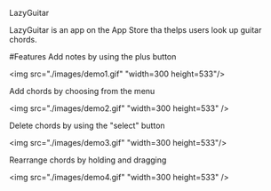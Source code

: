 LazyGuitar


LazyGuitar is an app on the App Store tha thelps users look up guitar chords.

#Features
Add notes by using the plus button

<img src="./images/demo1.gif" "width=300 height=533"/>

Add chords by choosing from the menu

<img src="./images/demo2.gif" "width=300 height=533" />

Delete chords by using the "select" button

<img src="./images/demo3.gif" "width=300 height=533"/>

Rearrange chords by holding and dragging

<img src="./images/demo4.gif" "width=300 height=533" />
